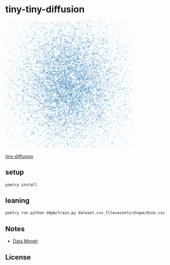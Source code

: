# tiny-tiny-diffusion

![](./assets/dino.gif)

[tiny-diffusion](https://github.com/tanelp/tiny-diffusion)

## setup

```sh
poetry install
```

## leaning

```sh
poetry run python ddpm/train.py dataset.csv_file=assets/shape/dino.csv
```

## Notes

- [Data Morph](https://github.com/stefmolin/data-morph/)


## License
